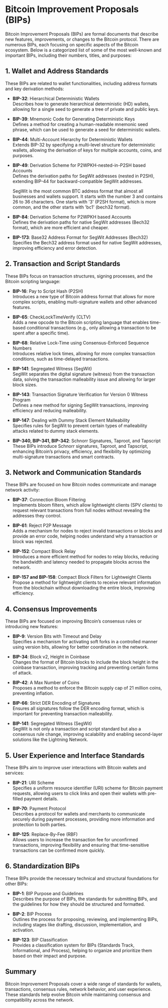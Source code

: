 # Bitcoin Improvement Proposals (BIPs)

Bitcoin Improvement Proposals (BIPs) are formal documents that describe new features, improvements, or changes to the Bitcoin protocol. There are numerous BIPs, each focusing on specific aspects of the Bitcoin ecosystem. Below is a categorized list of some of the most well-known and important BIPs, including their numbers, titles, and purposes:

## 1. Wallet and Address Standards
These BIPs are related to wallet functionalities, including address formats and key derivation methods:

- **BIP-32**: Hierarchical Deterministic Wallets  
  Describes how to generate hierarchical deterministic (HD) wallets, allowing for a single seed to generate a tree of private and public keys.

- **BIP-39**: Mnemonic Code for Generating Deterministic Keys  
  Defines a method for creating a human-readable mnemonic seed phrase, which can be used to generate a seed for deterministic wallets.

- **BIP-44**: Multi-Account Hierarchy for Deterministic Wallets  
  Extends BIP-32 by specifying a multi-level structure for deterministic wallets, allowing the derivation of keys for multiple accounts, coins, and purposes.

- **BIP-49**: Derivation Scheme for P2WPKH-nested-in-P2SH based Accounts  
  Defines the derivation paths for SegWit addresses (nested in P2SH), extending BIP-44 for backward-compatible SegWit addresses.

  SegWit is the most common BTC address format that almost all businesses and wallets support. It starts with the number 3 and contains 26 to 36 characters. 
  One starts with '3' (P2SH format), which is more common, and the other starts with 'bc1' (bech32 format).

- **BIP-84**: Derivation Scheme for P2WPKH based Accounts  
  Defines the derivation paths for native SegWit addresses (Bech32 format), which are more efficient and cheaper.


- **BIP-173**: Base32 Address Format for SegWit Addresses (Bech32)  
  Specifies the Bech32 address format used for native SegWit addresses, improving efficiency and error detection.

## 2. Transaction and Script Standards
These BIPs focus on transaction structures, signing processes, and the Bitcoin scripting language:

- **BIP-16**: Pay to Script Hash (P2SH)  
  Introduces a new type of Bitcoin address format that allows for more complex scripts, enabling multi-signature wallets and other advanced features.

- **BIP-65**: CheckLockTimeVerify (CLTV)  
  Adds a new opcode to the Bitcoin scripting language that enables time-based conditional transactions (e.g., only allowing a transaction to be spent after a specific time).

- **BIP-68**: Relative Lock-Time using Consensus-Enforced Sequence Numbers  
  Introduces relative lock times, allowing for more complex transaction conditions, such as time-delayed transactions.

- **BIP-141**: Segregated Witness (SegWit)  
  SegWit separates the digital signature (witness) from the transaction data, solving the transaction malleability issue and allowing for larger block sizes.

- **BIP-143**: Transaction Signature Verification for Version 0 Witness Program  
  Defines a new method for signing SegWit transactions, improving efficiency and reducing malleability.

- **BIP-147**: Dealing with Dummy Stack Element Malleability  
  Specifies rules for SegWit to prevent certain types of malleability attacks related to dummy stack elements.

- **BIP-340, BIP-341, BIP-342**: Schnorr Signatures, Taproot, and Tapscript  
  These BIPs introduce Schnorr signatures, Taproot, and Tapscript, enhancing Bitcoin’s privacy, efficiency, and flexibility by optimizing multi-signature transactions and smart contracts.

## 3. Network and Communication Standards
These BIPs are focused on how Bitcoin nodes communicate and manage network activity:

- **BIP-37**: Connection Bloom Filtering  
  Implements bloom filters, which allow lightweight clients (SPV clients) to request relevant transactions from full nodes without revealing the addresses they control.

- **BIP-61**: Reject P2P Message  
  Adds a mechanism for nodes to reject invalid transactions or blocks and provide an error code, helping nodes understand why a transaction or block was rejected.

- **BIP-152**: Compact Block Relay  
  Introduces a more efficient method for nodes to relay blocks, reducing the bandwidth and latency needed to propagate blocks across the network.

- **BIP-157 and BIP-158**: Compact Block Filters for Lightweight Clients  
  Propose a method for lightweight clients to receive relevant information from the blockchain without downloading the entire block, improving efficiency.

## 4. Consensus Improvements
These BIPs are focused on improving Bitcoin’s consensus rules or introducing new features:

- **BIP-9**: Version Bits with Timeout and Delay  
  Specifies a mechanism for activating soft forks in a controlled manner using version bits, allowing for better coordination in the network.

- **BIP-34**: Block v2, Height in Coinbase  
  Changes the format of Bitcoin blocks to include the block height in the coinbase transaction, improving tracking and preventing certain forms of attack.

- **BIP-42**: A Max Number of Coins  
  Proposes a method to enforce the Bitcoin supply cap of 21 million coins, preventing inflation.

- **BIP-66**: Strict DER Encoding of Signatures  
  Ensures all signatures follow the DER encoding format, which is important for preventing transaction malleability.

- **BIP-141**: Segregated Witness (SegWit)  
  SegWit is not only a transaction and script standard but also a consensus rule change, improving scalability and enabling second-layer solutions like the Lightning Network.

## 5. User Experience and Interface Standards
These BIPs aim to improve user interactions with Bitcoin wallets and services:

- **BIP-21**: URI Scheme  
  Specifies a uniform resource identifier (URI) scheme for Bitcoin payment requests, allowing users to click links and open their wallets with pre-filled payment details.

- **BIP-70**: Payment Protocol  
  Describes a protocol for wallets and merchants to communicate securely during payment processes, providing more information and protection to both parties.

- **BIP-125**: Replace-By-Fee (RBF)  
  Allows users to increase the transaction fee for unconfirmed transactions, improving flexibility and ensuring that time-sensitive transactions can be confirmed more quickly.

## 6. Standardization BIPs
These BIPs provide the necessary technical and structural foundations for other BIPs:


- **BIP-1**: BIP Purpose and Guidelines  
  Describes the purpose of BIPs, the standards for submitting BIPs, and the guidelines for how they should be structured and formatted.

- **BIP-2**: BIP Process  
  Outlines the process for proposing, reviewing, and implementing BIPs, including stages like drafting, discussion, implementation, and activation.

- **BIP-123**: BIP Classification  
  Provides a classification system for BIPs (Standards Track, Informational, and Process), helping to organize and prioritize them based on their impact and purpose.

## Summary
Bitcoin Improvement Proposals cover a wide range of standards for wallets, transactions, consensus rules, network behavior, and user experience. These standards help evolve Bitcoin while maintaining consensus and compatibility across the network.
